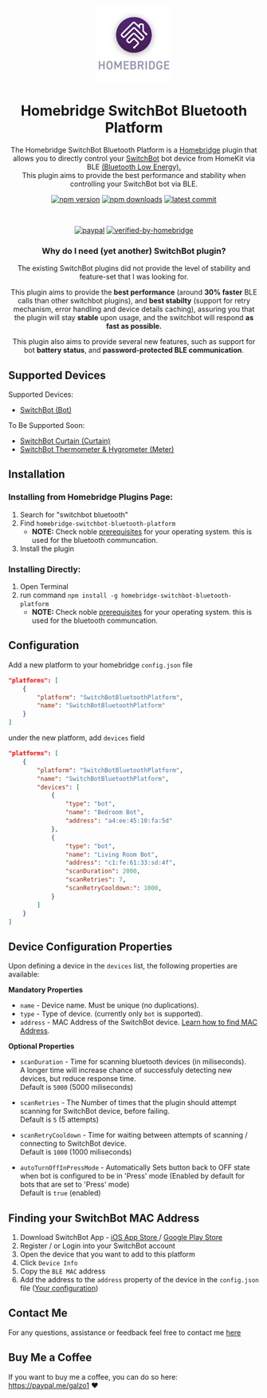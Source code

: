 <span align="center">

<p align="center">

<img src="https://github.com/homebridge/branding/raw/master/logos/homebridge-wordmark-logo-vertical.png" width="150">

</p>

# Homebridge SwitchBot Bluetooth Platform

<p>
    The Homebridge SwitchBot Bluetooth Platform is a <a href="https://github.com/homebridge/homebridge">Homebridge</a> plugin
    that allows you to directly control your <a href="https://www.switch-bot.com">SwitchBot</a> bot device from HomeKit 
    via BLE <a href="https://en.wikipedia.org/wiki/Bluetooth_Low_Energy">(Bluetooth Low Energy).</a><br>
    This plugin aims to provide the best performance and stability when controlling your SwitchBot bot via BLE. 
</p>

[![npm version](https://badgen.net/npm/v/homebridge-switchbot-bluetooth-platform)](https://www.npmjs.com/package/homebridge-switchbot-bluetooth-platform)
[![npm downloads](https://badgen.net/npm/dt/homebridge-switchbot-bluetooth-platform)](https://www.npmjs.com/package/homebridge-switchbot-bluetooth-platform)
[![latest commit](https://badgen.net/github/last-commit/galzo/homebridge-switchbot-bluetooth)](https://github.com/galzo/homebridge-switchbot-bluetooth)

<br>

[![paypal](https://img.shields.io/badge/Donate-PayPal-orange?logo=paypal&style=flat-square)](https://paypal.me/galzo1)
[![verified-by-homebridge](https://badgen.net/badge/homebridge/verified/purple)](https://github.com/homebridge/homebridge/wiki/Verified-Plugins)

### Why do I need (yet another) SwitchBot plugin?

<p>
    The existing SwitchBot plugins did not provide the level of stability and feature-set that I was looking for.
</p>
<p>
    This plugin aims to provide the <b>best performance</b> (around <b>30% faster</b> BLE calls than other switchbot plugins), 
    and <b>best stabilty</b> (support for retry mechanism, error handling and device details caching), assuring you that the plugin 
    will stay <b>stable</b> upon usage, and the switchbot will respond <b>as fast as possible.</b> 
</p>
<p>
    This plugin also aims to provide several new features, such as support for bot <b>battery status</b>, and <b>password-protected BLE communication</b>.
</p>

</span>

## Supported Devices

Supported Devices:

- [SwitchBot (Bot)](https://www.switch-bot.com/products/switchbot-bot)

To Be Supported Soon:

- [SwitchBot Curtain (Curtain)](https://www.switch-bot.com/products/switchbot-curtain)
- [SwitchBot Thermometer & Hygrometer (Meter)](https://www.switch-bot.com/products/switchbot-meter)

## Installation

### Installing from Homebridge Plugins Page:

1. Search for "switchbot bluetooth"
2. Find `homebridge-switchbot-bluetooth-platform`
   - **NOTE:** Check noble [prerequisites](https://github.com/homebridge/noble#prerequisites) for your operating system. this is used for the bluetooth communcation.
3. Install the plugin

### Installing Directly:

1. Open Terminal
2. run command `npm install -g homebridge-switchbot-bluetooth-platform`
   - **NOTE:** Check noble [prerequisites](https://github.com/homebridge/noble#prerequisites) for your operating system. this is used for the bluetooth communcation.

## Configuration

Add a new platform to your homebridge `config.json` file

```json
"platforms": [
    {
        "platform": "SwitchBotBluetoothPlatform",
        "name": "SwitchBotBluetoothPlatform"
    }
]
```

under the new platform, add `devices` field

```json
"platforms": [
    {
        "platform": "SwitchBotBluetoothPlatform",
        "name": "SwitchBotBluetoothPlatform",
        "devices": [
            {
                "type": "bot",
                "name": "Bedroom Bot",
                "address": "a4:ee:45:10:fa:5d"
            },
            {
                "type": "bot",
                "name": "Living Room Bot",
                "address": "c1:fe:61:33:sd:4f",
                "scanDuration": 2000,
                "scanRetries": 7,
                "scanRetryCooldown:": 1000,
            }
        ]
    }
]
```

## Device Configuration Properties

Upon defining a device in the `devices` list, the following properties are available:

**Mandatory Properties**

- `name` - Device name. Must be unique (no duplications).
- `type` - Type of device. (currently only `bot` is supported).
- `address` - MAC Address of the SwitchBot device. [Learn how to find MAC Address](#finding-your-switchbot-mac-address).

**Optional Properties**

- `scanDuration` - Time for scanning bluetooth devices (in miliseconds).
  <br>A longer time will increase chance of successfuly detecting new devices, but reduce response time.
  <br>Default is `5000` (5000 miliseconds)

- `scanRetries` - The Number of times that the plugin should attempt scanning for SwitchBot device, before failing.
  <br>Default is `5` (5 attempts)

- `scanRetryCooldown` - Time for waiting between attempts of scanning / connecting to SwitchBot device.
  <br>Default is `1000` (1000 miliseconds)

- `autoTurnOffInPressMode` - Automatically Sets button back to OFF state when bot is configured to be in 'Press' mode (Enabled by default for bots that are set to 'Press' mode)
  <br>Default is `true` (enabled)

## Finding your SwitchBot MAC Address

1. Download SwitchBot App -
   <a href="https://apps.apple.com/us/app/switchbot/id1087374760"> iOS App Store </a> /
   <a href="https://play.google.com/store/apps/details?id=com.theswitchbot.switchbot&hl=en&gl=US">Google Play Store</a>
2. Register / or Login into your SwitchBot account
3. Open the device that you want to add to this platform
4. Click `Device Info`
5. Copy the `BLE MAC` address
6. Add the address to the `address` property of the device in the `config.json` file ([Your configuration](#configuration))

## Contact Me

For any questions, assistance or feedback feel free to contact me <a href="https://github.com/galzo">here</a>

## Buy Me a Coffee

If you want to buy me a coffee, you can do so here: https://paypal.me/galzo1 ♥️
